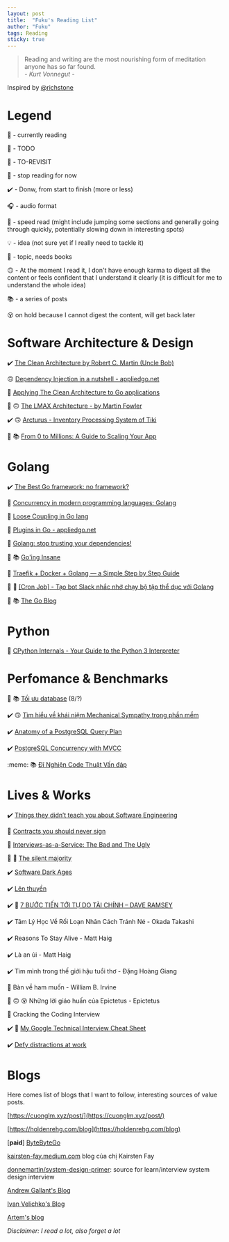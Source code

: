 ```yaml
---
layout: post
title:  "Fuku's Reading List"
author: "Fuku"
tags: Reading
sticky: true
---
```


<blockquote class="blockquote">
    <div class="quote-content">Reading and writing are the most nourishing form of meditation anyone has so far found.</div>
    <footer class="blockquote-footer"><cite title="Source Title">- Kurt Vonnegut -</cite></footer>
</blockquote>

Inspired by [@richstone](https://richstone.io/reading-list/)

# Legend

:eyes: - currently reading

:memo: - TODO

:arrows_counterclockwise: - TO-REVISIT

:put_litter_in_its_place: - stop reading for now

:heavy_check_mark: - Donw, from start to finish (more or less)

:headphones: - audio format

:runner: - speed read (might include jumping some sections and generally going through quickly, potentially slowing down in interesting spots)

:bulb: - idea (not sure yet if I really need to tackle it)

:thinking: - topic, needs books

:upside_down_face: - At the moment I read it, I don't have enough karma to digest all the content or feels confident that I understand it clearly (it is difficult for me to understand the whole idea)

:books: - a series of posts

:dizzy_face: on hold because I cannot digest the content, will get back later

# Software Architecture & Design

:heavy_check_mark: [The Clean Architecture by Robert C. Martin (Uncle Bob)](https://blog.cleancoder.com/uncle-bob/2012/08/13/the-clean-architecture.html)

:upside_down_face: [Dependency Injection in a nutshell - appliedgo.net](https://appliedgo.net/di/)

:memo: [Applying The Clean Architecture to Go applications](https://manuel.kiessling.net/2012/09/28/applying-the-clean-architecture-to-go-applications/)

:memo: :upside_down_face: [The LMAX Architecture - by Martin Fowler](https://martinfowler.com/articles/lmax.html)

:heavy_check_mark: :upside_down_face: [Arcturus - Inventory Processing System of Tiki](https://engineering.tiki.vn/arcturus-inventory-processing-system/)

:memo: :books: [From 0 to Millions: A Guide to Scaling Your App](https://blog.bytebytego.com/p/from-0-to-millions-a-guide-to-scaling)

# Golang

:heavy_check_mark: [The Best Go framework: no framework?](https://threedots.tech/post/best-go-framework/)

:memo: [Concurrency in modern programming languages: Golang](https://deepu.tech/concurrency-in-modern-languages-go/)

:memo: [Loose Coupling in Go lang](https://8thlight.com/blog/javier-saldana/2015/02/06/loose-coupling-in-go-lang.html)

:memo: [Plugins in Go - appliedgo.net](https://appliedgo.net/plugins/)

:memo: [Golang: stop trusting your dependencies!](https://medium.com/m/global-identity?redirectUrl=https%3A%2F%2Fitnext.io%2Fgolang-stop-trusting-your-dependencies-a4c916533b04)

:eyes: :books: [Go'ing Insane](https://jesseduffield.com/Gos-Shortcomings-5/)

:memo: [Traefik + Docker + Golang — a Simple Step by Step Guide](https://medium0.com/@saadali.ics/traefik-docker-golang-a-simple-step-by-step-guide-4a61fd0e35d)

:memo: :eyes: [[Cron Job] - Tạo bot Slack nhắc nhở chạy bộ tập thể dục với Golang](https://viblo.asia/p/cron-job-tao-bot-slack-nhac-nho-chay-bo-tap-the-duc-voi-golang-5pPLk0GyVRZ?fbclid=IwAR3w0ROudxvHL9_LVJSzKckJDee7JRutflCDMIrUqLMp1KqXSS_iiU788fo)

:memo: :books: [The Go Blog](https://go.dev/blog/)

# Python

:memo: [CPython Internals - Your Guide to the Python 3 Interpreter](https://calibre.leishi.io/read/59/epub)

# Perfomance & Benchmarks

:eyes: :books: [Tối ưu database](https://viblo.asia/s/toi-uu-database-DVK2jDrnKLj) (8/?)

:heavy_check_mark: :upside_down_face: [Tìm hiểu về khái niệm Mechanical Sympathy trong phần mềm](https://batnamv.medium.com/t%C3%ACm-hi%E1%BB%83u-v%E1%BB%81-kh%C3%A1i-ni%E1%BB%87m-mechanical-sympathy-v%C3%A0-b%E1%BB%99-th%C6%B0-vi%E1%BB%87n-lmax-disruptor-4d553dc7fa55)

:heavy_check_mark: [Anatomy of a PostgreSQL Query Plan](https://arctype.com/blog/postgresql-query-plan-anatomy/)

:heavy_check_mark: [PostgreSQL Concurrency with MVCC](https://devcenter.heroku.com/articles/postgresql-concurrency)

:meme: :books: [Đĩ Nghiện Code Thuật Vấn đáp](https://viblo.asia/s/di-nghien-code-thuat-van-dap-JzKmg8nPl9N)

# Lives & Works

:heavy_check_mark: [Things they didn’t teach you about Software Engineering](https://vadimkravcenko.com/shorts/things-they-didnt-teach-you/)

:memo: [Contracts you should never sign](https://vadimkravcenko.com/shorts/contracts-you-should-never-sign/)

:memo: [Interviews-as-a-Service: The Bad and The Ugly](https://vadimkravcenko.com/shorts/interviews-as-a-service/)

:memo: :arrows_counterclockwise: [The silent majority](https://vadimkravcenko.com/shorts/the-silent-majority/)

:heavy_check_mark: [Software Dark Ages](https://threedots.tech/post/software-dark-ages/)

:heavy_check_mark: [Lên thuyền](https://viblo.asia/p/len-thuyen-gwd43B83VX9)

:heavy_check_mark: :arrows_counterclockwise: [7 BƯỚC TIẾN TỚI TỰ DO TÀI CHÍNH – DAVE RAMSEY](https://thepresentwriter.com/7-buoc-tien-toi-tu-do-tai-chinh-dave-ramsey/)

:heavy_check_mark: Tâm Lý Học Về Rối Loạn Nhân Cách Tránh Né - Okada Takashi

:heavy_check_mark: Reasons To Stay Alive - Matt Haig

:heavy_check_mark: Là an ủi - Matt Haig

:heavy_check_mark: Tìm mình trong thế giới hậu tuổi thơ - Đặng Hoàng Giang

:eyes: Bàn về ham muốn - William B. Irvine

:eyes: :upside_down_face: :dizzy_face: Những lời giáo huấn của Epictetus - Epictetus

:memo: Cracking the Coding Interview

:heavy_check_mark: :arrows_counterclockwise: [My Google Technical Interview Cheat Sheet](https://dev.to/elliot/my-google-technical-interview-cheat-sheet-1lbd)

:heavy_check_mark: [Defy distractions at work](https://kairsten-fay.medium.com/defy-distractions-at-work-5debcf571b9e)

# Blogs

Here comes list of blogs that I want to follow, interesting sources of value posts.

[https://cuonglm.xyz/post/](https://cuonglm.xyz/post/)

[https://holdenrehg.com/blog](https://holdenrehg.com/blog)

[**paid**] [ByteByteGo](https://blog.bytebytego.com/)

[kairsten-fay.medium.com](https://kairsten-fay.medium.com/) blog của chị Kairsten Fay

[donnemartin/system-design-primer](https://github.com/donnemartin/system-design-primer): source for learn/interview system design interview

[Andrew Gallant's Blog](https://blog.burntsushi.net/)

[Ivan Velichko's Blog](https://iximiuz.com/en/)

[Artem's blog](https://redd.one/blog)

_Disclaimer: I read a lot, also forget a lot_
